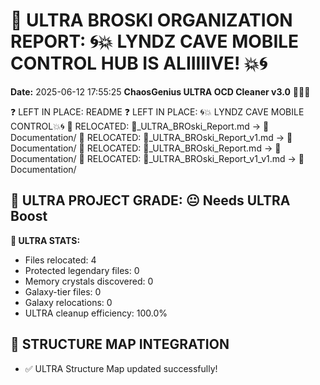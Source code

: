 # 🌌 ULTRA BROSKI ORGANIZATION REPORT: 🌀💥 LYNDZ CAVE MOBILE CONTROL HUB IS ALIIIIIVE! 💥🌀
**Date:** 2025-06-12 17:55:25
**ChaosGenius ULTRA OCD Cleaner v3.0** 🧠💜🌌

❓ LEFT IN PLACE: README
❓ LEFT IN PLACE: 🌀💥 LYNDZ CAVE MOBILE CONTROL💥🌀
📁 RELOCATED: 🌌_ULTRA_BROski_Report.md → 📝 Documentation/
📁 RELOCATED: 🌌_ULTRA_BROski_Report_v1.md → 📝 Documentation/
📁 RELOCATED: 🌌_ULTRA_BROski_Report.md → 📝 Documentation/
📁 RELOCATED: 🌌_ULTRA_BROski_Report_v1_v1.md → 📝 Documentation/

## 🌌 ULTRA PROJECT GRADE: 😐 Needs ULTRA Boost
**🧠 ULTRA STATS:**
- Files relocated: 4
- Protected legendary files: 0
- Memory crystals discovered: 0
- Galaxy-tier files: 0
- Galaxy relocations: 0
- ULTRA cleanup efficiency: 100.0%

## 🔄 STRUCTURE MAP INTEGRATION
- ✅ ULTRA Structure Map updated successfully!
